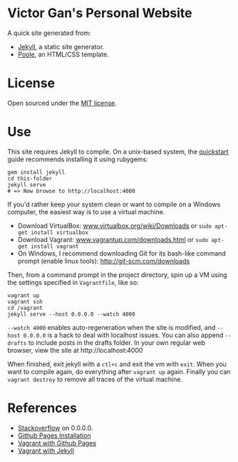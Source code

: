# Victor Gan's Personal Website

A quick site generated from:

- [Jekyll](http://jekyllrb.com), a static site generator.
- [Poole](http://getpoole.com), an HTML/CSS template.


# License

Open sourced under the [MIT license](LICENSE.md).


# Use
This site requires Jekyll to compile. On a unix-based system, the
[quickstart](http://jekyllrb.com/docs/quickstart/) guide recommends installing
it using rubygems:

```
gem install jekyll
cd this-folder
jekyll serve 
# => Now browse to http://localhost:4000
```

If you'd rather keep your system clean or want to compile on a Windows computer,
the easiest way is to use a virtual machine.

- Download VirtualBox: www.virtualbox.org/wiki/Downloads or `sudo apt-get
  install virtualbox`
- Download Vagrant: www.vagrantup.com/downloads.html or `sudo apt-get install
  vagrant`
- On Windows, I recommend downloading Git for its bash-like command
prompt (enable linux tools): http://git-scm.com/downloads

Then, from a command prompt in the project directory, spin up a VM using the
settings specified in `Vagrantfile`, like so:

```
vagrant up
vagrant ssh
cd /vagrant
jekyll serve --host 0.0.0.0 --watch 4000
```

`--watch 4000` enables auto-regeneration when the site is modified, and 
`--host 0.0.0.0` is a hack to deal with localhost issues. You can also append
`--drafts` to include posts in the drafts folder.
In your own regular web browser, view the site at http://localhost:4000

When finished, exit jekyll with a `ctl+c` and exit the vm with `exit`. When you
want to compile again, do everything after `vagrant up` again. Finally
you can `vagrant destroy` to remove all traces of the virtual machine.

# References

- [Stackoverflow](http://stackoverflow.com/questions/27617217/cannot-reach-jekyll-server-on-vagrant-from-outside) on 0.0.0.0.
- [Github Pages Installation](https://help.github.com/articles/using-jekyll-with-pages/)
- [Vagrant with Github Pages](https://github.com/rjsilk/vagrant-github-pages)
- [Vagrant with Jekyll](https://dwradcliffe.com/2013/04/12/vagrant-to-compile-jekyll.html)
